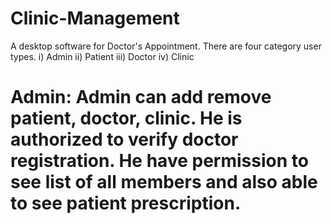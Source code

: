 # Clinic-Management
 A desktop software for Doctor's Appointment.
There are four category user types.
i) Admin
ii) Patient
iii) Doctor
iv) Clinic

# Admin: Admin can add remove patient, doctor, clinic. He is authorized to verify doctor registration. He have permission to see list of all members and also able to see patient prescription.
